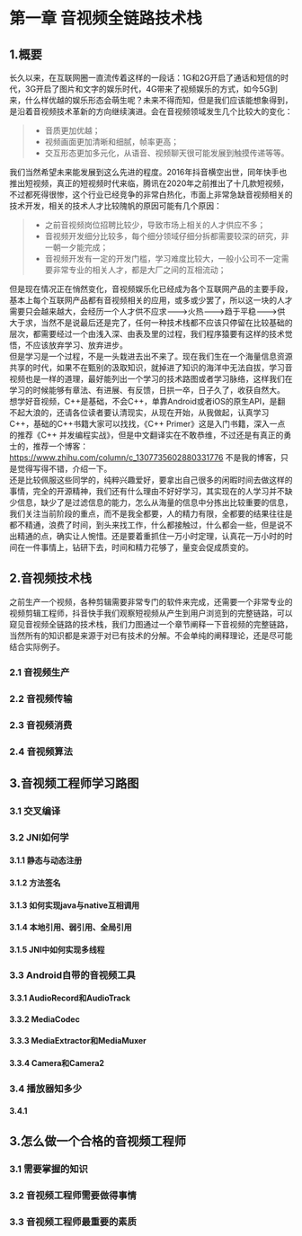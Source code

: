 # 第一章 音视频全链路技术栈
## 1.概要
长久以来，在互联网圈一直流传着这样的一段话：1G和2G开启了通话和短信的时代，3G开启了图片和文字的娱乐时代，4G带来了视频娱乐的方式，如今5G到来，什么样优越的娱乐形态会萌生呢？未来不得而知，但是我们应该能想象得到，是沿着音视频技术革新的方向继续演进。会在音视频领域发生几个比较大的变化：
> * 音质更加优越；
> * 视频画面更加清晰和细腻，帧率更高；
> * 交互形态更加多元化，从语音、视频聊天很可能发展到触摸传递等等。

我们当然希望未来能发展到这么先进的程度。2016年抖音横空出世，同年快手也推出短视频，真正的短视频时代来临，腾讯在2020年之前推出了十几款短视频，不过都死得很惨，这个行业已经竞争的非常白热化，市面上非常急缺音视频相关的技术开发，相关的技术人才比较隗帆的原因可能有几个原因：
> * 之前音视频岗位招聘比较少，导致市场上相关的人才供应不多；
> * 音视频开发细分比较多，每个细分领域仔细分拆都需要较深的研究，非一朝一夕能完成；
> * 音视频开发有一定的开发门槛，学习难度比较大，一般小公司不一定需要非常专业的相关人才，都是大厂之间的互相流动；

但是现在情况正在悄然变化，音视频娱乐化已经成为各个互联网产品的主要手段，基本上每个互联网产品都有音视频相关的应用，或多或少罢了，所以这一块的人才需要只会越来越大，会经历一个人才供不应求--->火热--->趋于平稳--->供大于求，当然不是说最后还是完了，任何一种技术栈都不应该只停留在比较基础的层次，都需要经过一个由浅入深、由表及里的过程，我们程序猿要有这样的技术觉悟，不应该放弃学习、放弃进步。<br>
但是学习是一个过程，不是一头栽进去出不来了。现在我们生在一个海量信息资源共享的时代，如果不在甄别的汲取知识，就掉进了知识的海洋中无法自拔，学习音视频也是一样的道理，最好能列出一个学习的技术路图或者学习脉络，这样我们在学习的时候能够有章法、有进展、有反馈，日拱一卒，日子久了，收获自然大。<br>
想学好音视频，C++是基础，不会C++，单靠Android或者iOS的原生API，是翻不起大浪的，还请各位读者要认清现实，从现在开始，从我做起，认真学习C++，基础的C++书籍大家可以找找，《C++ Primer》这是入门书籍，深入一点的推荐《C++ 并发编程实战》，但是中文翻译实在不敢恭维，不过还是有真正的勇士的，推荐一个博客：https://www.zhihu.com/column/c_1307735602880331776 不是我的博客，只是觉得写得不错，介绍一下。<br>
还是比较佩服这些同学的，纯粹兴趣爱好，要拿出自己很多的闲暇时间去做这样的事情，完全的开源精神，我们还有什么理由不好好学习，其实现在的人学习并不缺少信息，缺少了是过滤信息的能力，怎么从海量的信息中分拣出比较重要的信息，我们关注当前阶段的重点，而不是我全都要，人的精力有限，全都要的结果往往是都不精通，浪费了时间，到头来找工作，什么都接触过，什么都会一些，但是说不出精通的点，确实让人惋惜。还是要着重抓住一万小时定理，认真花一万小时的时间在一件事情上，钻研下去，时间和精力花够了，量变会促成质变的。

## 2.音视频技术栈
之前生产一个视频，各种剪辑需要非常专门的软件来完成，还需要一个非常专业的视频剪辑工程师，抖音快手我们观察短视频从产生到用户浏览到的完整链路，可以窥见音视频全链路的技术栈，我们力图通过一个章节阐释一下音视频的完整链路，当然所有的知识都是来源于对已有技术的分解。不会单纯的阐释理论，还是尽可能结合实际例子。
### 2.1 音视频生产
### 2.2 音视频传输
### 2.3 音视频消费
### 2.4 音视频算法

## 3.音视频工程师学习路图
### 3.1 交叉编译
### 3.2 JNI如何学
#### 3.1.1 静态与动态注册
#### 3.1.2 方法签名
#### 3.1.3 如何实现java与native互相调用
#### 3.1.4 本地引用、弱引用、全局引用
#### 3.1.5 JNI中如何实现多线程
### 3.3 Android自带的音视频工具
#### 3.3.1 AudioRecord和AudioTrack
#### 3.3.2 MediaCodec
#### 3.3.3 MediaExtractor和MediaMuxer
#### 3.3.4 Camera和Camera2
### 3.4 播放器知多少
#### 3.4.1 

## 3.怎么做一个合格的音视频工程师
### 3.1 需要掌握的知识
### 3.2 音视频工程师需要做得事情
### 3.3 音视频工程师最重要的素质
